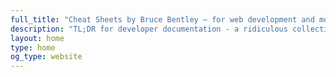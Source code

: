 ```yaml
---
full_title: "Cheat Sheets by Bruce Bentley — for web development and more"
description: "TL;DR for developer documentation - a ridiculous collection of cheatsheets"
layout: home
type: home
og_type: website
---
```

